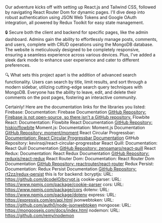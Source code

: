 
Our adventure kicks off with setting up React.js and Tailwind CSS, followed by navigating React Router Dom for dynamic pages. I'll dive deep into robust authentication using JSON Web Tokens and Google OAuth integration, all powered by Redux Toolkit for easy state management.

🔒 Secure both the client and backend for specific pages, like the admin dashboard. Admins gain the ability to effortlessly manage posts, comments, and users, complete with CRUD operations using the MongoDB database. The website is meticulously designed to be completely responsive, ensuring a seamless experience across various devices. Plus, I've added a sleek dark mode to enhance user experience and cater to different preferences.

🔍 What sets this project apart is the addition of advanced search functionality. Users can search by title, limit results, and sort through a modern sidebar, utilizing cutting-edge search query techniques with MongoDB. Everyone has the ability to leave, edit, and delete their comments on the post pages, fostering an interactive community.

Certainly! Here are the documentation links for the libraries you listed:
Firebase:
Documentation: Firebase Documentation
[GitHub Repository: Firebase is not open-source, so there isn't a GitHub repository.](https://firebase.google.com/)
Flowbite React:
Documentation: Flowbite React Documentation
[GitHub Repository: hiskio/flowbite](https://www.npmjs.com/package/flowbite-react)
Moment.js:
Documentation: Moment.js Documentation
[GitHub Repository: moment/moment](https://www.npmjs.com/package/moment)
React Circular Progressbar:
[Documentation: React Circular Progressbar Documentation](https://www.npmjs.com/package/react-circular-progressbar)
GitHub Repository: kevinsqi/react-circular-progressbar
React Quill:
Documentation: React Quill Documentation
[GitHub Repository: zenoamaro/react-quill](https://www.npmjs.com/package/react-quill)
React Redux:
Documentation: React Redux Documentation
[GitHub Repository: reduxjs/react-redux](https://www.npmjs.com/package/@reduxjs/toolkit)
React Router Dom:
Documentation: React Router Dom Documentation
[GitHub Repository: reactrouter/react-router](https://www.npmjs.com/package/react-router-dom)
Redux Persist:
Documentation: Redux Persist Documentation
[GitHub Repository: rt2zz/redux-persist](https://www.npmjs.com/package/redux-persist)
this is for backend:
bcryptjs:
URL: https://github.com/dcodeIO/bcrypt.js
cookie-parser:
URL: https://www.npmjs.com/package/cookie-parser
cors:
URL: https://www.npmjs.com/package/cors
dotenv:
URL: https://www.npmjs.com/package/dotenv
express:
URL: https://expressjs.com/en/api.html
jsonwebtoken:
URL: https://github.com/auth0/node-jsonwebtoken
mongoose:
URL: https://mongoosejs.com/docs/index.html
nodemon:
URL: https://github.com/remy/nodemon
